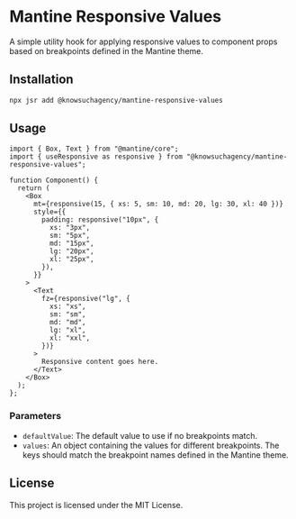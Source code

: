 # Mantine Responsive Values

A simple utility hook for applying responsive values to component props based on breakpoints defined in the Mantine theme.

## Installation

```bash
npx jsr add @knowsuchagency/mantine-responsive-values
```

## Usage

```tsx
import { Box, Text } from "@mantine/core";
import { useResponsive as responsive } from "@knowsuchagency/mantine-responsive-values";

function Component() {
  return (
    <Box
      mt={responsive(15, { xs: 5, sm: 10, md: 20, lg: 30, xl: 40 })}
      style={{
        padding: responsive("10px", {
          xs: "3px",
          sm: "5px",
          md: "15px",
          lg: "20px",
          xl: "25px",
        }),
      }}
    >
      <Text
        fz={responsive("lg", {
          xs: "xs",
          sm: "sm",
          md: "md",
          lg: "xl",
          xl: "xxl",
        })}
      >
        Responsive content goes here.
      </Text>
    </Box>
  );
};
```

### Parameters

- `defaultValue`: The default value to use if no breakpoints match.
- `values`: An object containing the values for different breakpoints. The keys should match the breakpoint names defined in the Mantine theme.


## License

This project is licensed under the MIT License.
